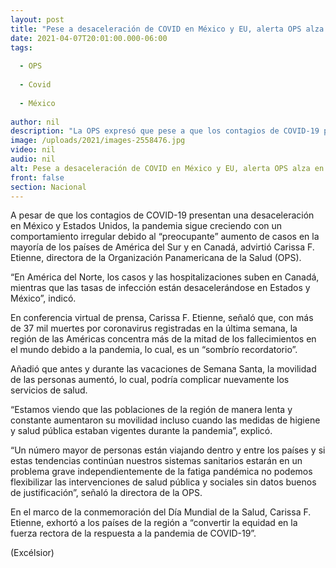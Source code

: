 ```yaml
---
layout: post
title: "Pese a desaceleración de COVID en México y EU, alerta OPS alza en Sudamérica"
date: 2021-04-07T20:01:00.000-06:00
tags:
  
  - OPS
  
  - Covid
  
  - México
  
author: nil
description: "La OPS expresó que pese a que los contagios de COVID-19 presentan una desaceleración en México y EU, la pandemia va al alza en la mayoría de los países de América del Sur y Canadá"
image: /uploads/2021/images-2558476.jpg
video: nil
audio: nil
alt: Pese a desaceleración de COVID en México y EU, alerta OPS alza en Sudamérica
front: false
section: Nacional
---
```


A pesar de que los contagios de COVID-19 presentan una desaceleración en México y Estados Unidos, la pandemia sigue creciendo con un comportamiento irregular debido al “preocupante” aumento de casos en la mayoría de los países de América del Sur y en Canadá, advirtió Carissa F. Etienne, directora de la Organización Panamericana de la Salud (OPS).

“En América del Norte, los casos y las hospitalizaciones suben en Canadá, mientras  que las tasas de infección están desacelerándose  en Estados y México”, indicó.

En conferencia virtual de prensa, Carissa F. Etienne, señaló que, con más de 37 mil muertes por coronavirus registradas en la última semana, la región de las Américas concentra más de la mitad de los fallecimientos en el mundo debido a la pandemia, lo cual, es un “sombrío recordatorio”.

Añadió que antes y durante las vacaciones de Semana Santa, la movilidad de las personas aumentó, lo cual, podría complicar nuevamente los servicios de salud.

“Estamos viendo que las poblaciones de la región de manera lenta y constante aumentaron su movilidad incluso cuando las medidas de higiene y salud pública estaban vigentes durante la pandemia”, explicó.

“Un número mayor de personas están viajando dentro y entre los países y si estas tendencias continúan nuestros sistemas sanitarios estarán en un problema grave independientemente de la fatiga pandémica no podemos flexibilizar las intervenciones de salud pública y sociales sin datos buenos de justificación”, señaló la directora de la OPS.

En el marco de la conmemoración del Día Mundial de la Salud, Carissa F. Etienne, exhortó a los países de la región a “convertir la equidad en la fuerza rectora de la respuesta a la pandemia de COVID-19”.

(Excélsior)